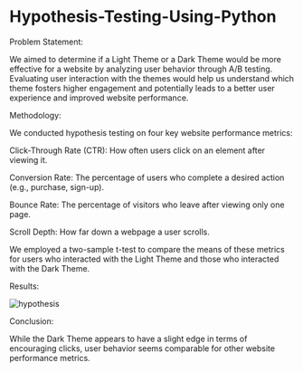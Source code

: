 # Hypothesis-Testing-Using-Python

Problem Statement:

We aimed to determine if a Light Theme or a Dark Theme would be more effective for a website by analyzing user behavior through A/B testing. Evaluating user interaction with the themes would help us understand which theme fosters higher engagement and potentially leads to a better user experience and improved website performance.

Methodology:

We conducted hypothesis testing on four key website performance metrics:

Click-Through Rate (CTR): How often users click on an element after viewing it.

Conversion Rate: The percentage of users who complete a desired action (e.g., purchase, sign-up).

Bounce Rate: The percentage of visitors who leave after viewing only one page.

Scroll Depth: How far down a webpage a user scrolls.

We employed a two-sample t-test to compare the means of these metrics for users who interacted with the Light Theme and those who interacted with the Dark Theme.

Results:

![hypothesis](https://github.com/udaisharma99/Hypothesis-Testing-Using-Python/assets/138836370/fcd598b0-cf21-4c33-b796-017490bf4d48)


Conclusion: 

While the Dark Theme appears to have a slight edge in terms of encouraging clicks, user behavior seems comparable for other website performance metrics. 
